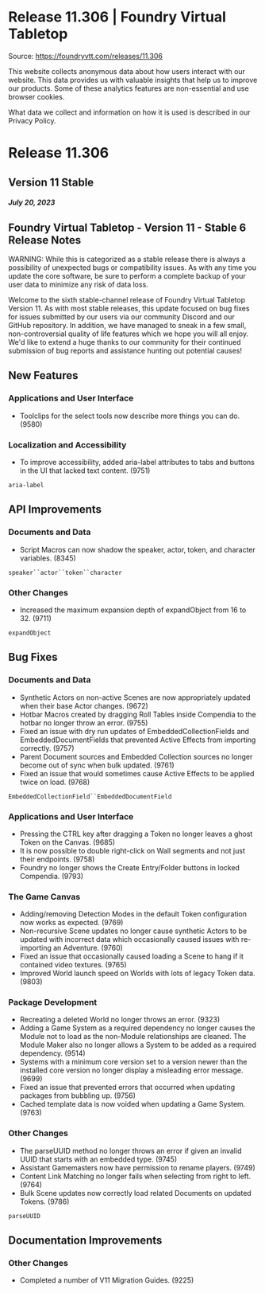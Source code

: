 # Release 11.306 | Foundry Virtual Tabletop

Source: https://foundryvtt.com/releases/11.306

This website collects anonymous data about how users interact with our website. This data provides us with 
        valuable insights that help us to improve our products. Some of these analytics features are non-essential 
        and use browser cookies.

What data we collect and information on how it is used is described in our 
        Privacy Policy.


# Release 11.306


## Version 11 Stable


##### July 20, 2023


## Foundry Virtual Tabletop - Version 11 - Stable 6 Release Notes

WARNING: While this is categorized as a stable release there is always a possibility of unexpected bugs or compatibility issues. As with any time you update the core software, be sure to perform a complete backup of your user data to minimize any risk of data loss.

Welcome to the sixth stable-channel release of Foundry Virtual Tabletop Version 11. As with most stable releases, this update focused on bug fixes for issues submitted by our users via our community Discord and our GitHub repository. In addition, we have managed to sneak in a few small, non-controversial quality of life features which we hope you will all enjoy. We'd like to extend a huge thanks to our community for their continued submission of bug reports and assistance hunting out potential causes!


## New Features


### Applications and User Interface

- Toolclips for the select tools now describe more things you can do. (9580)


### Localization and Accessibility

- To improve accessibility, added aria-label attributes to tabs and buttons in the UI that lacked text content. (9751)

`aria-label`
## API Improvements


### Documents and Data

- Script Macros can now shadow the speaker, actor, token, and character variables. (8345)

`speaker``actor``token``character`
### Other Changes

- Increased the maximum expansion depth of expandObject from 16 to 32. (9711)

`expandObject`
## Bug Fixes


### Documents and Data

- Synthetic Actors on non-active Scenes are now appropriately updated when their base Actor changes. (9672)
- Hotbar Macros created by dragging Roll Tables inside Compendia to the hotbar no longer throw an error. (9755)
- Fixed an issue with dry run updates of EmbeddedCollectionFields and EmbeddedDocumentFields that prevented Active Effects from importing correctly. (9757)
- Parent Document sources and Embedded Collection sources no longer become out of sync when bulk updated. (9761)
- Fixed an issue that would sometimes cause Active Effects to be applied twice on load. (9768)

`EmbeddedCollectionField``EmbeddedDocumentField`
### Applications and User Interface

- Pressing the CTRL key after dragging a Token no longer leaves a ghost Token on the Canvas. (9685)
- It is now possible to double right-click on Wall segments and not just their endpoints. (9758)
- Foundry no longer shows the Create Entry/Folder buttons in locked Compendia. (9793)


### The Game Canvas

- Adding/removing Detection Modes in the default Token configuration now works as expected. (9769)
- Non-recursive Scene updates no longer cause synthetic Actors to be updated with incorrect data which occasionally caused issues with re-importing an Adventure. (9760)
- Fixed an issue that occasionally caused loading a Scene to hang if it contained video textures. (9765)
- Improved World launch speed on Worlds with lots of legacy Token data. (9803)


### Package Development

- Recreating a deleted World no longer throws an error. (9323)
- Adding a Game System as a required dependency no longer causes the Module not to load as the non-Module relationships are cleaned. The Module Maker also no longer allows a System to be added as a required dependency. (9514)
- Systems with a minimum core version set to a version newer than the installed core version no longer display a misleading error message. (9699)
- Fixed an issue that prevented errors that occurred when updating packages from bubbling up. (9756)
- Cached template data is now voided when updating a Game System. (9763)


### Other Changes

- The parseUUID method no longer throws an error if given an invalid UUID that starts with an embedded type. (9745)
- Assistant Gamemasters now have permission to rename players. (9749)
- Content Link Matching no longer fails when selecting from right to left. (9764)
- Bulk Scene updates now correctly load related Documents on updated Tokens. (9786)

`parseUUID`
## Documentation Improvements


### Other Changes

- Completed a number of V11 Migration Guides. (9225)

